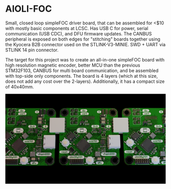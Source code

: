 # AIOLI-FOC

Small, closed loop simpleFOC driver board, that can be assembled for &lt;$10 with mostly basic components at LCSC. Has USB C for power, serial communication (USB CDC), and DFU firmware updates. The CANBUS peripheral is exposed on both edges for "stitching" boards together using the Kyocera B2B connector used on the STLINK-V3-MINIE. SWD + UART via STLINK 14 pin connector.

The target for this project was to create an all-in-one simpleFOC board with high resolution magnetic encoder, better MCU than the previous STM32F103, CANBUS for multi board communication, and be assembled with top-side only components. The board is 4 layers (which at this size, does not add any cost over the 2-layers). Additionally, it has a compact size of 40x40mm. 

![3D render of PCB](/render.png)